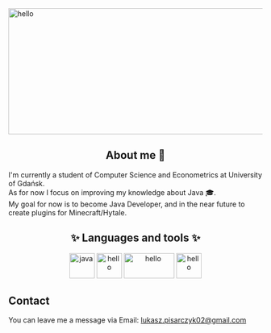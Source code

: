 
<img src="https://i.imgur.com/MU3egLE.png" alt="hello" height="250" width="1000" />
<h2 align="center"> About me 👋 </h2>
<p>I'm currently a student of Computer Science and Econometrics at University of Gdańsk.<br>
As for now I focus on improving my knowledge about Java 🎓. <br>
My goal for now is to become Java Developer, and in the near future to create plugins for Minecraft/Hytale. <br>
</p>

<h2 align="center">✨ Languages and tools ✨</h2>
<p align="center">
<img src="https://i.imgur.com/OheGClU.png" alt="java" height="50" width="50" />
<img src="https://i.imgur.com/aEuSBl4.png" alt="hello" height="50" width="50" />
<img src="https://i.imgur.com/I61kjLP.png" alt="hello" height="50" width="100" />
<img src="https://i.imgur.com/loziR1A.png" alt="hello" height="50" width="50" />
</p>
<h2>Contact</h2>
<p>You can leave me a message via Email: <a href="mailto:lukasz.pisarczyk02@gmail.com">lukasz.pisarczyk02@gmail.com</a></p>

